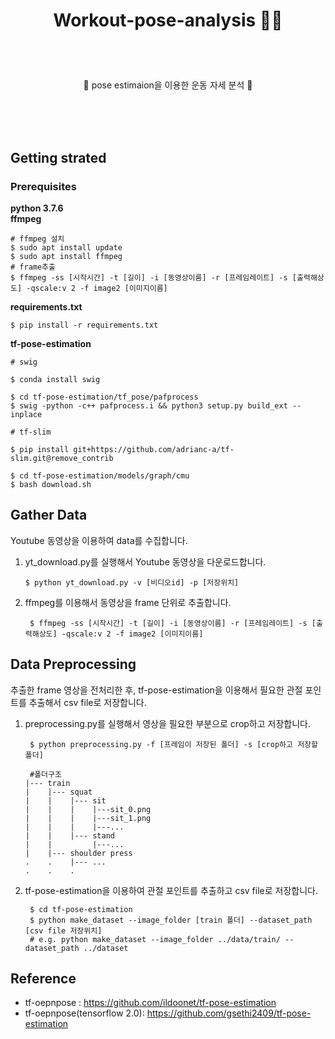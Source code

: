 # <p align="center"> Workout-pose-analysis ‍🏋🏻</p>

<br>
<br>

<p align="center"> 🔆 pose estimaion을 이용한 운동 자세 분석  🔆</p>

<br>
<br>
<br>

## Getting strated

### Prerequisites
**python 3.7.6**  
**ffmpeg**

    # ffmpeg 설치
    $ sudo apt install update
    $ sudo apt install ffmpeg
    # frame추출
    $ ffmpeg -ss [시작시간] -t [길이] -i [동영상이름] -r [프레임레이트] -s [출력해상도] -qscale:v 2 -f image2 [이미지이름]    

**requirements.txt**

    $ pip install -r requirements.txt

**tf-pose-estimation**

    # swig

    $ conda install swig

    $ cd tf-pose-estimation/tf_pose/pafprocess
    $ swig -python -c++ pafprocess.i && python3 setup.py build_ext --inplace

    # tf-slim

    $ pip install git+https://github.com/adrianc-a/tf-slim.git@remove_contrib

    $ cd tf-pose-estimation/models/graph/cmu
    $ bash download.sh 

## Gather Data
Youtube 동영상을 이용하여 data를 수집합니다.
1. yt_download.py를 실행해서 Youtube 동영상을 다운로드합니다.

       $ python yt_download.py -v [비디오id] -p [저장위치]

2. ffmpeg를 이용해서 동영상을 frame 단위로 추출합니다.

        $ ffmpeg -ss [시작시간] -t [길이] -i [동영상이름] -r [프레임레이트] -s [출력해상도] -qscale:v 2 -f image2 [이미지이름]    


## Data Preprocessing
추출한 frame 영상을 전처리한 후, tf-pose-estimation을 이용해서 필요한 관절 포인트를 추출해서 csv file로 저장합니다.
1. preprocessing.py를 실행해서 영상을 필요한 부분으로 crop하고 저장합니다.

        $ python preprocessing.py -f [프레임이 저장된 폴더] -s [crop하고 저장할 폴더]

        #폴더구조
       |--- train
       |    |--- squat
       |    |    |--- sit
       |    |    |    |---sit_0.png
       |    |    |    |---sit_1.png
       |    |    |    |---...
       |    |    |--- stand
       |    |         |---...
       |    |--- shoulder press
       .    .    |--- ...
       .    .    .   

2. tf-pose-estimation을 이용하여 관절 포인트를 추출하고 csv file로 저장합니다.

        $ cd tf-pose-estimation
        $ python make_dataset --image_folder [train 폴더] --dataset_path [csv file 저장위치]
        # e.g. python make_dataset --image_folder ../data/train/ --dataset_path ../dataset


## Reference

- tf-oepnpose : https://github.com/ildoonet/tf-pose-estimation  
- tf-oepnpose(tensorflow 2.0): https://github.com/gsethi2409/tf-pose-estimation
